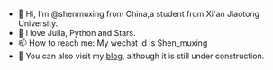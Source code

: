 - 👋 Hi, I’m @shenmuxing from China,a student from Xi'an Jiaotong University.
- 💞️ I love Julia, Python and Stars.
- 📫 How to reach me: My wechat id is Shen_muxing
- 🌱 You can also visit my [blog](https://shenmuxing.github.io), although it is still under construction.

<!---
shenmuxing/shenmuxing is a ✨ special ✨ repository because its `README.md` (this file) appears on your GitHub profile.
You can click the Preview link to take a look at your changes.
--->
